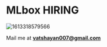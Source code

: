 # MLbox HIRING

![1613318579566](https://user-images.githubusercontent.com/28294942/107924998-d807c780-6f99-11eb-9971-0f528e66dd14.jpg)

Mail me at **vatshayan007@gmail.com**

